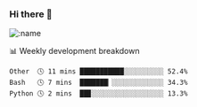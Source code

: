 ### Hi there 👋

<!--
**lv2020/lv2020** is a ✨ _special_ ✨ repository because its `README.md` (this file) appears on your GitHub profile.

Here are some ideas to get you started:

- 🔭 I’m currently working on ...
- 🌱 I’m currently learning ...
- 👯 I’m looking to collaborate on ...
- 🤔 I’m looking for help with ...
- 💬 Ask me about ...
- 📫 How to reach me: ...
- 😄 Pronouns: ...
- ⚡ Fun fact: ...
-->
![:name](https://count.getloli.com/get/@:lv2020)
 <!-- waka-box start -->
📊 Weekly development breakdown
```text
Other  🕓 11 mins ███████████░░░░░░░░░░ 52.4%
Bash   🕓 7 mins  ███████▏░░░░░░░░░░░░░ 34.3%
Python 🕓 2 mins  ██▊░░░░░░░░░░░░░░░░░░ 13.3%
```
<!-- Powered by https://github.com/YouEclipse/waka-box-go . -->
<!-- waka-box end -->
